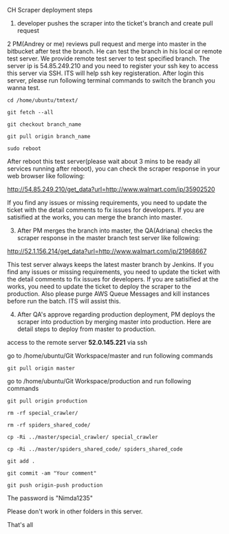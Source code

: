 CH Scraper deployment steps

1) developer pushes the scraper into the ticket's branch and create pull request

2 PM(Andrey or me) reviews pull request and merge into master in the bitbucket after test the branch.
He can test the branch in his local or remote test server.
We provide remote test server to test specified branch.
The server ip is 54.85.249.210 and you need to register your ssh key to access this server via SSH.
ITS will help ssh key registeration.
After login this server, please run following terminal commands to switch the branch you wanna test.

    cd /home/ubuntu/tmtext/

    git fetch --all

    git checkout branch_name

    git pull origin branch_name

    sudo reboot

After reboot this test server(please wait about 3 mins to be ready all services running after reboot), you can check the scraper response in your web browser like following:

http://54.85.249.210/get_data?url=http://www.walmart.com/ip/35902520

If you find any issues or missing requirements, you need to update the ticket with the detail comments to fix issues for developers.
If you are satisified at the works, you can merge the branch into master.

3) After PM merges the branch into master, the QA(Adriana) checks the scraper response in the master branch test server like following:

http://52.1.156.214/get_data?url=http://www.walmart.com/ip/21968667

This test server always keeps the latest master branch by Jenkins.
If you find any issues or missing requirements, you need to update the ticket with the detail comments to fix issues for developers.
If you are satisified at the works, you need to update the ticket to deploy the scraper to the production.
Also please purge AWS Queue Messages and kill instances before run the batch.
ITS will assist this.

4) After QA's approve regarding production deployment, PM deploys the scraper into production by merging master into production.
Here are detail steps to deploy from master to production.

access to the remote server **52.0.145.221** via ssh

go to /home/ubuntu/Git Workspace/master and run following commands

    git pull origin master

go to /home/ubuntu/Git Workspace/production and run following commands

    git pull origin production

    rm -rf special_crawler/

    rm -rf spiders_shared_code/

    cp -Ri ../master/special_crawler/ special_crawler

    cp -Ri ../master/spiders_shared_code/ spiders_shared_code

    git add .

    git commit -am "Your comment"

    git push origin-push production

The password is "Nimda1235"

Please don't work in other folders in this server.

That's all